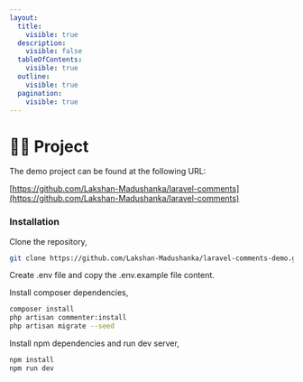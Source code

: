 ```yaml
---
layout:
  title:
    visible: true
  description:
    visible: false
  tableOfContents:
    visible: true
  outline:
    visible: true
  pagination:
    visible: true
---
```


# 👩‍🏫 Project

The demo project can be found at the following URL:

[https://github.com/Lakshan-Madushanka/laravel-comments](https://github.com/Lakshan-Madushanka/laravel-comments)

### Installation

Clone the repository,

```bash
git clone https://github.com/Lakshan-Madushanka/laravel-comments-demo.git
```

Create .env file and copy the .env.example file content.

Install composer dependencies,

```bash
composer install
php artisan commenter:install
php artisan migrate --seed
```

Install npm dependencies and run dev server,

```bash
npm install
npm run dev
```

